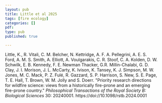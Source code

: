 ```yaml
---
layout: pub
title: Little et al 2025
tags: [fire ecology]
categories: []
pdf: 
type: pub
published: true

---
```

Little, K., R. Vitali, C. M. Belcher, N. Kettridge, A. F. A. Pellegrini, A. E. S. Ford, A. M. S. Smith, A. Elliott, A. Voulgarakis, C. R. Stoof, C. A. Kolden, D. W. Schwilk, E. B. Kennedy, F. E. Newman Thacker, G.R. Millin-Chalabi, G. D. Clay, J. I. Morison, J. L. McCarty, K. Ivison, K. Tansey, K. J. Simpson, M. W. Jones, M. C. Mack, P. Z. Fulé, R. Gazzard, S. P. Harrison, S. New, S. E. Page, T. E. Hall, T. Brown, W. M. Jolly and S. Doerr. "Priority research directions for wildfire science: views from a historically fire-prone and an emerging fire-prone country." *Philosophical Transactions of the Royal Society B: Biological Sciences* 30: 20240001. https://doi://10.1098/rstb.2024.0001
